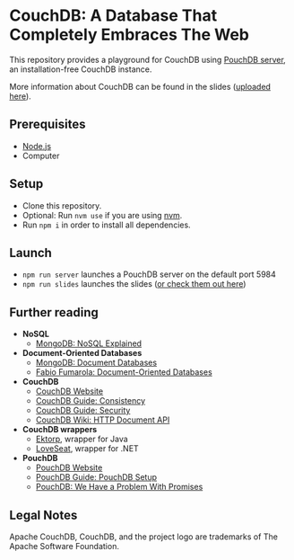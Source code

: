 # CouchDB: A Database That Completely Embraces The Web
This repository provides a playground for CouchDB using [PouchDB server](https://github.com/pouchdb/pouchdb-server), an installation-free CouchDB instance.

More information about CouchDB can be found in the slides ([uploaded here](https://speakerdeck.com/chliebel/couchdb-a-database-that-completely-embraces-the-web)).

## Prerequisites
* [Node.js](https://nodejs.org)
* Computer

## Setup
* Clone this repository.
* Optional: Run `nvm use` if you are using [nvm](https://github.com/creationix/nvm).
* Run `npm i` in order to install all dependencies.

## Launch
* `npm run server` launches a PouchDB server on the default port 5984
* `npm run slides` launches the slides ([or check them out here](https://speakerdeck.com/chliebel/couchdb-a-database-that-completely-embraces-the-web))

## Further reading
* **NoSQL**
  * [MongoDB: NoSQL Explained](https://www.mongodb.com/nosql-explained)
* **Document-Oriented Databases**
  * [MongoDB: Document Databases](https://www.mongodb.com/document-databases)
  * [Fabio Fumarola: Document-Oriented Databases](http://www.slideshare.net/fabiofumarola1/9-document-oriented-databases)
* **CouchDB**
  * [CouchDB Website](https://couchdb.apache.org)
  * [CouchDB Guide: Consistency](http://guide.couchdb.org/editions/1/en/consistency.html)
  * [CouchDB Guide: Security](http://guide.couchdb.org/editions/1/en/security.html)
  * [CouchDB Wiki: HTTP Document API](https://wiki.apache.org/couchdb/HTTP_Document_API)
* **CouchDB wrappers**
  * [Ektorp](https://github.com/helun/Ektorp), wrapper for Java
  * [LoveSeat](https://github.com/soitgoes/LoveSeat), wrapper for .NET
* **PouchDB**
  * [PouchDB Website](http://pouchdb.com)
  * [PouchDB Guide: PouchDB Setup](http://pouchdb.com/guides/setup-pouchdb.html)
  * [PouchDB: We Have a Problem With Promises](http://pouchdb.com/2015/05/18/we-have-a-problem-with-promises.html)

## Legal Notes
Apache CouchDB, CouchDB, and the project logo are trademarks of The Apache Software Foundation.
